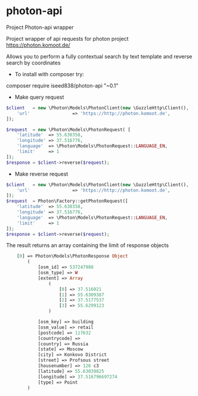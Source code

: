 # photon-api
Project Photon-api wrapper

Project wrapper of api requests for photon project https://photon.komoot.de/

Allows you to perform a fully contextual search by text template and reverse search by coordinates


* To install with composer try:

composer require iseed838/photon-api "~0.1"

* Make query request

```php
$client   = new \Photon\Models\PhotonClient(new \GuzzleHttp\Client(), [
    'url'                => 'https://http://photon.komoot.de',
]);

$request  = new \Photon\Models\PhotonRequest( [
    'latitude'  => 55.630358,
    'longitude' => 37.516776,
    'language'  => \Photon\Models\PhotonRequest::LANGUAGE_EN,
    'limit'     => 1
]);
$response = $client->reverse($request);
```

* Make reverse request

```php
$client   = new \Photon\Models\PhotonClient(new \GuzzleHttp\Client(), [
    'url'                => 'https://http://photon.komoot.de',
]);
$request  = Photon\Factory::getPhotonRequest([
    'latitude'  => 55.630358,
    'longitude' => 37.516776,
    'language'  => \Photon\Models\PhotonRequest::LANGUAGE_EN,
    'limit'     => 1
]);
$response = $client->reverse($request);
```

The result returns an array containing the limit of response objects
```php
    [0] => Photon\Models\PhotonResponse Object
        (
            [osm_id] => 537247988
            [osm_type] => W
            [extent] => Array
                (
                    [0] => 37.516021
                    [1] => 55.6309387
                    [2] => 37.5177537
                    [3] => 55.6299123
                )

            [osm_key] => building
            [osm_value] => retail
            [postcode] => 117632
            [countrycode] =>
            [country] => Russia
            [state] => Moscow
            [city] => Konkovo District
            [street] => Profsous street
            [housenumber] => 126 c3
            [latitude] => 55.63039825
            [longitude] => 37.516796697274
            [type] => Point
        )
```